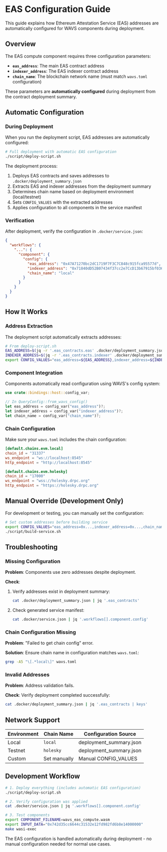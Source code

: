 # EAS Configuration Guide

This guide explains how Ethereum Attestation Service (EAS) addresses are automatically configured for WAVS components during deployment.

## Overview

The EAS compute component requires three configuration parameters:
- **`eas_address`**: The main EAS contract address
- **`indexer_address`**: The EAS indexer contract address  
- **`chain_name`**: The blockchain network name (must match `wavs.toml` configuration)

These parameters are **automatically configured** during deployment from the contract deployment summary.

## Automatic Configuration

### During Deployment

When you run the deployment script, EAS addresses are automatically configured:

```bash
# Full deployment with automatic EAS configuration
./script/deploy-script.sh
```

The deployment process:
1. Deploys EAS contracts and saves addresses to `.docker/deployment_summary.json`
2. Extracts EAS and indexer addresses from the deployment summary
3. Determines chain name based on deployment environment (local/testnet)
4. Sets `CONFIG_VALUES` with the extracted addresses
5. Applies configuration to all components in the service manifest

### Verification

After deployment, verify the configuration in `.docker/service.json`:

```json
{
  "workflows": {
    "...": {
      "component": {
        "config": {
          "eas_address": "0x47A71270bc2dC1719F7F3C7C848c915fca95577d",
          "indexer_address": "0x71840dD52B07434f37cc2e7CcD13b67915bf036A",
          "chain_name": "local"
        }
      }
    }
  }
}
```

## How It Works

### Address Extraction

The deployment script automatically extracts addresses:

```bash
# From deploy-script.sh
EAS_ADDRESS=$(jq -r '.eas_contracts.eas' .docker/deployment_summary.json)
INDEXER_ADDRESS=$(jq -r '.eas_contracts.indexer' .docker/deployment_summary.json)
export CONFIG_VALUES="eas_address=${EAS_ADDRESS},indexer_address=${INDEXER_ADDRESS},chain_name=${CHAIN_NAME}"
```

### Component Integration

Components automatically read configuration using WAVS's config system:

```rust
use crate::bindings::host::config_var;

// In QueryConfig::from_wavs_config()
let eas_address = config_var("eas_address")?;
let indexer_address = config_var("indexer_address")?; 
let chain_name = config_var("chain_name")?;
```

### Chain Configuration

Make sure your `wavs.toml` includes the chain configuration:

```toml
[default.chains.evm.local]
chain_id = "31337"
ws_endpoint = "ws://localhost:8545"
http_endpoint = "http://localhost:8545"

[default.chains.evm.holesky]
chain_id = "17000"
ws_endpoint = "wss://holesky.drpc.org"
http_endpoint = "https://holesky.drpc.org"
```

## Manual Override (Development Only)

For development or testing, you can manually set the configuration:

```bash
# Set custom addresses before building service
export CONFIG_VALUES="eas_address=0x...,indexer_address=0x...,chain_name=local"
./script/build-service.sh
```

## Troubleshooting

### Missing Configuration

**Problem**: Components use zero addresses despite deployment.

**Check**: 
1. Verify addresses exist in deployment summary:
   ```bash
   cat .docker/deployment_summary.json | jq '.eas_contracts'
   ```
2. Check generated service manifest:
   ```bash
   cat .docker/service.json | jq '.workflows[].component.config'
   ```

### Chain Configuration Missing

**Problem**: "Failed to get chain config" error.

**Solution**: Ensure chain name in configuration matches `wavs.toml`:
```bash
grep -A5 "\[.*local\]" wavs.toml
```

### Invalid Addresses

**Problem**: Address validation fails.

**Check**: Verify deployment completed successfully:
```bash
cat .docker/deployment_summary.json | jq '.eas_contracts | keys'
```

## Network Support

| Environment | Chain Name | Configuration Source |
|-------------|------------|----------------------|
| Local | `local` | deployment_summary.json |
| Testnet | `holesky` | deployment_summary.json |
| Custom | Set manually | Manual CONFIG_VALUES |

## Development Workflow

```bash
# 1. Deploy everything (includes automatic EAS configuration)
./script/deploy-script.sh

# 2. Verify configuration was applied
cat .docker/service.json | jq '.workflows[].component.config'

# 3. Test components
export COMPONENT_FILENAME=wavs_eas_compute.wasm
export INPUT_DATA="0x742d35cc6644c31532e12fd982fd6b8e14000000"
make wasi-exec
```

The EAS configuration is handled automatically during deployment - no manual configuration needed for normal use cases.